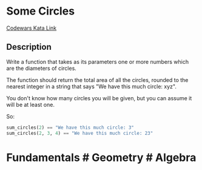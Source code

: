 # Some Circles

[Codewars Kata Link](https://www.codewars.com/kata/56143efa9d32b3aa65000016/python)

## Description
Write a function that takes as its parameters one or more numbers which are the diameters of circles.

The function should return the total area of all the circles, rounded to the nearest integer in a string that says "We have this much circle: xyz".

You don't know how many circles you will be given, but you can assume it will be at least one.

So:

```python
sum_circles(2) == "We have this much circle: 3"
sum_circles(2, 3, 4) == "We have this much circle: 23"
```

# Fundamentals # Geometry # Algebra